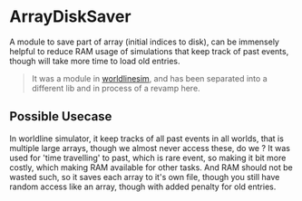 # ArrayDiskSaver

A module to save part of array (initial indices to disk), can be immensely helpful to reduce RAM usage of simulations that keep track of past events, though will take more time to load old entries.
> It was a module in [worldlinesim](https://github.com/adi-g15/worldlinesim), and has been separated into a different lib and in process of a revamp here.

## Possible Usecase

In worldline simulator, it keep tracks of all past events in all worlds, that is multiple large arrays, though we almost never access these, do we ? It was used for 'time travelling' to past, which is rare event, so making it bit more costly, which making RAM available for other tasks.
And RAM should not be wasted such, so it saves each array to it's own file, though you still have random access like an array, though with added penalty for old entries.

